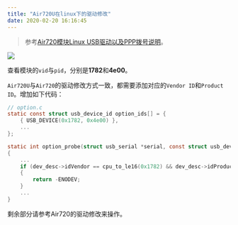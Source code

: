 ```yaml
---
title: "Air720U在linux下的驱动修改"
date: 2020-02-20 16:16:45
---
```


> 参考[Air720模块Linux USB驱动以及PPP拨号说明](https://luatdoc.papapoi.com/419/)。

![](http://doc.openluat.com/api/static/editormd/php/../uploads/5_97752.png)

查看模块的`vid`与`pid`，分别是**1782**和**4e00**。

`Air720U`与`Air720`的驱动修改方式一致，都需要添加对应的`Vendor ID`和`Product ID`。增加如下代码：

```c
// option.c
static const struct usb_device_id option_ids[] = {
	{ USB_DEVICE(0x1782, 0x4e00) },
	...
};

static int option_probe(struct usb_serial *serial, const struct usb_device_id *id)
{
	...
	if (dev_desc->idVendor == cpu_to_le16(0x1782) && dev_desc->idProduct == cpu_to_le16(0x4e00) && iface_desc->bInterfaceNumber <= 1)
	{
		return -ENODEV;
	}
	...
}
```

剩余部分请参考Air720的驱动修改来操作。
